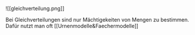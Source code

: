 ![[gleichverteilung.png]]

Bei Gleichverteilungen sind nur Mächtigekeiten von Mengen zu bestimmen. Dafür nutzt man oft [[Urnenmodelle&Faechermodelle]]
